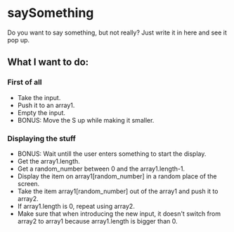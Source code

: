 # saySomething

Do you want to say something, but not really? Just write it in here and see it pop up.



## What I want to do:

### First of all
- Take the input.
- Push it to an array1.
- Empty the input.
- BONUS: Move the S up while making it smaller.

### Displaying the stuff
- BONUS: Wait untill the user enters something to start the display.
- Get the array1.length.
- Get a random_number between 0 and the array1.length-1.
- Display the item on array1[random_number] in a random place of the screen.
- Take the item array1[random_number] out of the array1 and push it to array2.
- If array1.length is 0, repeat using array2.
- Make sure that when introducing the new input, it doesn't switch from array2 to array1 because array1.length is bigger than 0.